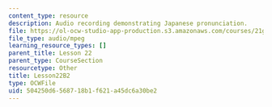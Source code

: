 ```yaml
---
content_type: resource
description: Audio recording demonstrating Japanese pronunciation.
file: https://ol-ocw-studio-app-production.s3.amazonaws.com/courses/21g-504-japanese-iv-spring-2009/504250d6568718b1f621a45dc6a30be2_Lesson22B2.mp3
file_type: audio/mpeg
learning_resource_types: []
parent_title: Lesson 22
parent_type: CourseSection
resourcetype: Other
title: Lesson22B2
type: OCWFile
uid: 504250d6-5687-18b1-f621-a45dc6a30be2
---
```

